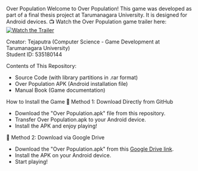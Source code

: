 Over Population
Welcome to Over Population!
This game was developed as part of a final thesis project at Tarumanagara University. It is designed for Android devices.
📺 Watch the Over Population game trailer here:  
[![Watch the Trailer](https://img.youtube.com/vi/bfxNrc4Nrmc/0.jpg)](https://youtu.be/bfxNrc4Nrmc)

Creator: Tejaputra (Computer Science - Game Development at Tarumanagara University)  
Student ID: 535180144


Contents of This Repository:
- Source Code (with library partitions in .rar format)
- Over Population APK (Android installation file)
- Manual Book (Game documentation)
  
How to Install the Game
🔹 Method 1: Download Directly from GitHub
- Download the "Over Population.apk" file from this repository.
- Transfer Over Population.apk to your Android device.
- Install the APK and enjoy playing!
  
🔹 Method 2: Download via Google Drive
- Download the "Over Population.apk" from this [Google Drive link](https://drive.google.com/file/d/1yoGIzuJgRPAAvYdKLRhTVquXJH3San3N/view?usp=sharing).
- Install the APK on your Android device.
- Start playing!

